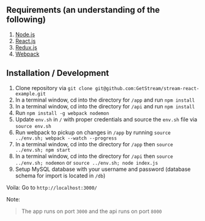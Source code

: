 ## Requirements (an understanding of the following)
1. [Node.js](https://nodejs.org/)
2. [React.js](https://facebook.github.io/react/)
3. [Redux.js](http://redux.js.org/)
4. [Webpack](https://webpack.github.io/)

## Installation / Development
1. Clone repository via `git clone git@github.com:GetStream/stream-react-example.git`
2. In a terminal window, cd into the directory for `/app` and run `npm install`
3. In a terminal window, cd into the directory for `/api` and run `npm install`
4. Run `npm install -g webpack nodemon`
5. Update `env.sh` in `/` with proper credentials and source the `env.sh` file via `source env.sh`
6. Run webpack to pickup on changes in `/app` by running `source ../env.sh; webpack --watch --progress`
7. In a terminal window, cd into the directory for `/app` then `source ../env.sh; npm start`
8. In a terminal window, cd into the directory for `/api` then `source ../env.sh; nodemon` or `source ../env.sh; node index.js`
9. Setup MySQL database with your username and password (database schema for import is located in `/db`)

Voila:
Go to `http://localhost:3000/`

Note:
> The app runs on port `3000` and the api runs on port `8000`
